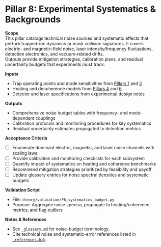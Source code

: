 # Pillar 8: Experimental Systematics & Backgrounds

**Scope**  
This pillar catalogs technical noise sources and systematic effects that perturb trapped-ion dynamics or mask collision signatures. It covers electric- and magnetic-field noise, laser intensity/frequency fluctuations, detection electronics, and vacuum-related drifts.  
Outputs provide mitigation strategies, calibration plans, and residual uncertainty budgets that experiments must track.

**Inputs**  
- Trap operating points and mode sensitivities from [Pillars 1](../tier1_foundations/P1_single_ion_dynamics.md) and [3](../tier2_system_dynamics/P3_collective_modes.md)  
- Heating and decoherence models from [Pillars 4](../tier2_system_dynamics/P4_statistical_mechanics.md) and [6](P6_open_quantum_systems.md)  
- Detector and laser specifications from experimental design notes  

**Outputs**  
- Comprehensive noise budget tables with frequency- and mode-dependent couplings  
- Calibration protocols and monitoring procedures for key systematics  
- Residual uncertainty estimates propagated to detection metrics  

**Acceptance Criteria**  
- [ ] Enumerate dominant electric, magnetic, and laser noise channels with scaling laws  
- [ ] Provide calibration and monitoring checklists for each subsystem  
- [ ] Quantify impact of systematics on heating and coherence benchmarks  
- [ ] Recommend mitigation strategies prioritized by feasibility and payoff  
- [ ] Update glossary entries for noise spectral densities and systematic budgets  

**Validation Script**  
- File: `theory/validation/P8_systematics_budget.py`  
- Purpose: Aggregate noise spectra, propagate to heating/coherence metrics, and flag outliers  

**Notes & References**  
- See [`_glossary.md`](../_glossary.md) for noise-budget terminology.  
- Cite technical noise and systematic-error references listed in [`_references.bib`](../_references.bib).  
